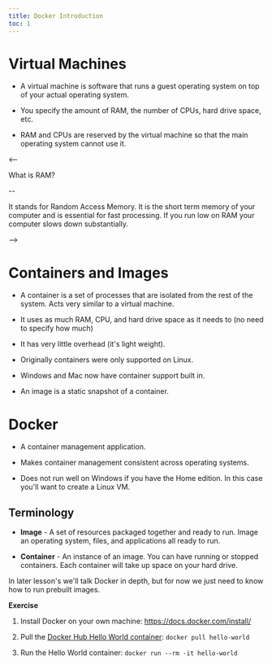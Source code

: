 ```yaml
---
title: Docker Introduction
toc: 1
---
```


# Virtual Machines

- A virtual machine is software that runs a guest operating system on top of your actual operating system.

- You specify the amount of RAM, the number of CPUs, hard drive space, etc.

- RAM and CPUs are reserved by the virtual machine so that the main operating system cannot use it.

<--

What is RAM?

--

It stands for Random Access Memory. It is the short term memory of your computer and is essential for fast processing. If you run low on RAM your computer slows down substantially.

-->

# Containers and Images

- A container is a set of processes that are isolated from the rest of the system. Acts very similar to a virtual machine.

- It uses as much RAM, CPU, and hard drive space as it needs to (no need to specify how much)

- It has very little overhead (it's light weight).

- Originally containers were only supported on Linux.

- Windows and Mac now have container support built in.

- An image is a static snapshot of a container.

# Docker

- A container management application.

- Makes container management consistent across operating systems.

- Does not run well on Windows if you have the Home edition. In this case you'll want to create a Linux VM.

## Terminology

- **Image** - A set of resources packaged together and ready to run. Image an operating system, files, and applications all ready to run.

- **Container** - An instance of an image. You can have running or stopped containers. Each container will take up space on your hard drive.

In later lesson's we'll talk Docker in depth, but for now we just need to know how to run prebuilt images.

**Exercise**

1. Install Docker on your own machine: https://docs.docker.com/install/

2. Pull the [Docker Hub Hello World container](https://hub.docker.com/_/hello-world): `docker pull hello-world`

3. Run the Hello World container: `docker run --rm -it hello-world`

